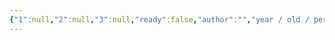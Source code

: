 ```yaml
---
{"1":null,"2":null,"3":null,"ready":false,"author":"","year / old / period":"","status":"","description":"","image":"","images":null,"location":"","museum":"","terms":[""],"features":null,"dg-publish":true,"permalink":"/tabliczy/romanika/monastyr-klyuni/","dgPassFrontmatter":true}
---
```



